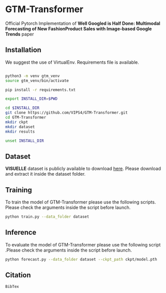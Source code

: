 # GTM-Transformer
Official Pytorch Implementation of **Well Googled is Half Done: Multimodal Forecasting of New FashionProduct Sales with Image-based Google Trends** paper

## Installation

We suggest the use of VirtualEnv. Requirements file is available.

```bash

python3 -m venv gtm_venv
source gtm_venv/bin/activate

pip install -r requirements.txt

export INSTALL_DIR=$PWD

cd $INSTALL_DIR
git clone https://github.com/VIPS4/GTM-Transformer.git
cd GTM-Transformer
mkdir ckpt
mkdir dataset
mkdir results

unset INSTALL_DIR
```

## Dataset

**VISUELLE** dataset is publicly available to download [here](https://drive.google.com/file/d/10PHcGcJk43wrYmBVUeIj3c_4TGn9Tdo_/view?usp=sharing). Please download and extract it inside the dataset folder.

## Training
To train the model of GTM-Transformer please use the following scripts. Please check the arguments inside the script before launch.

```bash
python train.py --data_folder dataset
```


## Inference
To evaluate the model of GTM-Transformer please use the following script .Please check the arguments inside the script before launch.

```bash
python forecast.py --data_folder dataset --ckpt_path ckpt/model.pth
```

## Citation
```
BibTex
```
